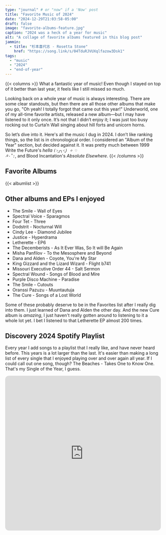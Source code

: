 ```yaml
---
type: "journal" # or "now" if a 'Now' post
title: "Favorite Music of 2024"
date: "2024-12-29T21:03:58-05:00"
draft: false
image: "favorite-albums-feature.jpg"
caption: "2024 was a heck of a year for music"
alt: "A collage of favorite albums featured in this blog post"
jammin:
  - title: "杉本喜代志 - Rosetta Stone"
    href: "https://song.link/s/04TduRJVUXqlfazow3Dsk1"
tags:
  - "music"
  - "2024"
  - "end-of-year"
---
```


{{< columns >}}
What a fantastic year of music! Even though I stayed on top of it better than last year, it feels like I still missed so much.

Looking back on a whole year of music is always interesting. There are some clear standouts, but then there are all those other albums that make you go, "Oh yeah! I totally forgot that came out this year!" Underworld, one of my all-time favorite artists, released a new album—but I may have listened to it only once. It’s not that I didn’t enjoy it; I was just too busy rocking out to Curta’n Wall singing about hill forts and unicorn horns.

So let’s dive into it. Here's all the music I dug in 2024. I don’t like ranking things, so the list is in chronological order. I considered an "Album of the Year" section, but decided against it. It was pretty much between 1999 Write the Future's _hella <code>(˃̣̣̥╭╮˂̣̣̥) ✧ ♡ ‧º·˚:</code>_, and Blood Incantation's _Absolute Elsewhere_.
{{< /columns >}}

## Favorite Albums

{{< albumlist >}}

## Other albums and EPs I enjoyed

- The Smile - Wall of Eyes
- Spectral Voice - Sparagmos
- Four Tet - Three
- Dodstrit - Nocturnal Will
- Cindy Lee - Diamond Jubilee
- Justice - Hyperdrama
- Letherette - EP6
- The Decemberists - As It Ever Was, So It will Be Again
- Misha Panfilov - To the Mesosphere and Beyond
- Dana and Alden - Coyote, You're My Star
- King Gizzard and the Lizard Wizard - Flight b741
- Missouri Executive Order 44 - Salt Sermon
- Spectral Wound - Songs of Blood and Mire
- Purple Disco Machine - Paradise
- The Smile - Cutouts
- Oranssi Pazuzu - Muuntautuja
- The Cure - Songs of a Lost World

Some of these probably deserve to be in the Favorites list after I really dig into them. I just learned of Dana and Alden the other day. And the new Cure album is _amazing_, I just haven't really gotten around to listening to it a whole lot yet. I bet I listened to that Letherette EP almost 200 times.

## Discovery 2024 Spotify Playlist

Every year I add songs to a playlist that I really like, and have never heard before. This years is a lot larger than the last. It's easier than making a long list of every single that I enjoyed playing over and over again all year. If I could call out one song, though? The Beaches - Takes One to Know One. That's my Single of the Year, I guess.

<iframe title="Discovery 2024 playlist" style="border-radius:12px" src="https://open.spotify.com/embed/playlist/4VjfIHolfxIFFc1A4gijV2?utm_source=generator&theme=0" width="100%" height="500" frameBorder="0" allowfullscreen="" allow="autoplay; clipboard-write; encrypted-media; fullscreen; picture-in-picture" loading="lazy"></iframe>
